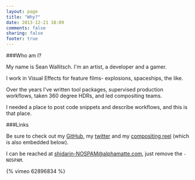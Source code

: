 ```yaml
---
layout: page
title: "Why?"
date: 2013-12-21 18:09
comments: false
sharing: false
footer: true
---
```


###Who am I?

My name is Sean Wallitsch. I'm an artist, a developer and a gamer.

I work in Visual Effects for feature films- explosions, spaceships, the like.

Over the years I've written tool packages, supervised production workflows, taken 360 degree HDRs, and led compositing teams.

I needed a place to post code snippets and describe workflows, and this is that place.

###Links

Be sure to check out my [GitHub](https://github.com/shidarin), my [twitter](https://twitter.com/shidarin) and my [compositing reel](http://vimeo.com/62896834) (which is also embedded below).

I can be reached at <shidarin-NOSPAM@alphamatte.com>, just remove the `-NOSPAM`.

{% vimeo 62896834 %}